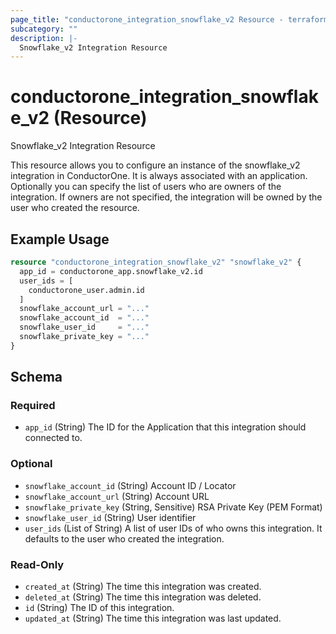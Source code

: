 ```yaml
---
page_title: "conductorone_integration_snowflake_v2 Resource - terraform-provider-conductorone"
subcategory: ""
description: |-
  Snowflake_v2 Integration Resource
---
```


# conductorone_integration_snowflake_v2 (Resource)

Snowflake_v2 Integration Resource

This resource allows you to configure an instance of the snowflake_v2 integration in ConductorOne.
It is always associated with an application. Optionally you can specify the list of users who are owners of the integration.
If owners are not specified, the integration will be owned by the user who created the resource.

## Example Usage

```terraform
resource "conductorone_integration_snowflake_v2" "snowflake_v2" {
  app_id = conductorone_app.snowflake_v2.id
  user_ids = [
    conductorone_user.admin.id
  ]
  snowflake_account_url = "..."
  snowflake_account_id  = "..."
  snowflake_user_id     = "..."
  snowflake_private_key = "..."
}
```

<!-- schema generated by tfplugindocs -->
## Schema

### Required

- `app_id` (String) The ID for the Application that this integration should connected to.

### Optional

- `snowflake_account_id` (String) Account ID / Locator
- `snowflake_account_url` (String) Account URL
- `snowflake_private_key` (String, Sensitive) RSA Private Key (PEM Format)
- `snowflake_user_id` (String) User identifier
- `user_ids` (List of String) A list of user IDs of who owns this integration. It defaults to the user who created the integration.

### Read-Only

- `created_at` (String) The time this integration was created.
- `deleted_at` (String) The time this integration was deleted.
- `id` (String) The ID of this integration.
- `updated_at` (String) The time this integration was last updated.
